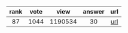 
| rank | vote | view | answer | url |
|:-:|:-:|:-:|:-:|:-:|
|87|1044|1190534|30| [url](http://stackoverflow.com/questions/3964681/find-all-files-in-a-directory-with-extension-txt-in-python) |
